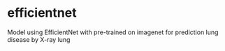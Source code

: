 # efficientnet
Model using EfficientNet with pre-trained on imagenet for prediction lung disease by X-ray lung
